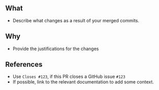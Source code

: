 ## What
* Describe what changes as a result of your merged commits.

## Why
* Provide the justifications for the changes

## References
* Use `Closes #123`, if this PR closes a GitHub issue `#123`
* If possible, link to the relevant documentation to add some context.
